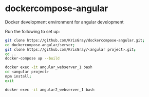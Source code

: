 # dockercompose-angular

Docker development environment for angular development

Run the following to set up:
```bash
git clone https://github.com/KrisGray/dockercompose-angular.git;
cd dockercompose-angular/server;
git clone https://github.com/KrisGray/<angular project>.git;
cd ..
docker-compose up --build
```
```bash
docker exec -it angular_webserver_1 bash
cd <angular project>
npm install;
exit
```

```bash
docker exec -it angular2_webserver_1 bash
```
